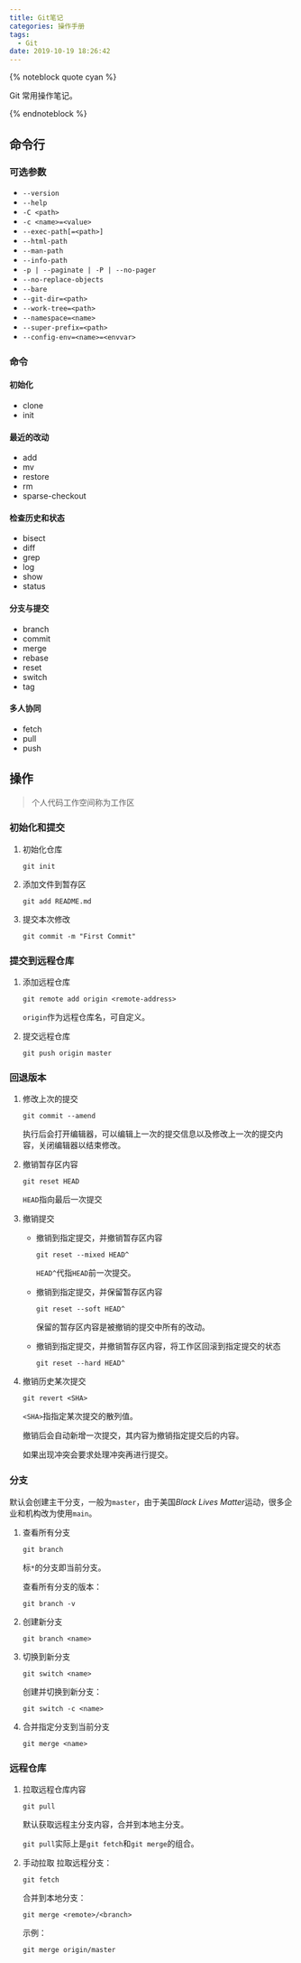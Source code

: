 ```yaml
---
title: Git笔记
categories: 操作手册
tags:
  - Git
date: 2019-10-19 18:26:42
---
```


{% noteblock quote cyan %}

Git 常用操作笔记。

{% endnoteblock %}

<!-- more -->

## 命令行

### 可选参数

- `--version`
- `--help`
- `-C <path>`
- `-c <name>=<value>`
- `--exec-path[=<path>]`
- `--html-path`
- `--man-path`
- `--info-path`
- `-p | --paginate | -P | --no-pager`
- `--no-replace-objects`
- `--bare`
- `--git-dir=<path>`
- `--work-tree=<path>`
- `--namespace=<name>`
- `--super-prefix=<path>`
- `--config-env=<name>=<envvar>`

### 命令

#### 初始化

- clone
- init

#### 最近的改动

- add
- mv
- restore
- rm
- sparse-checkout

#### 检查历史和状态

- bisect
- diff
- grep
- log
- show
- status

#### 分支与提交

- branch
- commit
- merge
- rebase
- reset
- switch
- tag

#### 多人协同

- fetch
- pull
- push

## 操作

> 个人代码工作空间称为工作区

### 初始化和提交

1.  初始化仓库

    ```shell
    git init
    ```

2.  添加文件到暂存区

    ```shell
    git add README.md
    ```

3.  提交本次修改

    ```shell
    git commit -m "First Commit"
    ```

### 提交到远程仓库

1.  添加远程仓库

    ```shell
    git remote add origin <remote-address>
    ```

    `origin`作为远程仓库名，可自定义。

2.  提交远程仓库

    ```shell
    git push origin master
    ```

### 回退版本

1.  修改上次的提交

    ```shell
    git commit --amend
    ```

    执行后会打开编辑器，可以编辑上一次的提交信息以及修改上一次的提交内容，关闭编辑器以结束修改。

2.  撤销暂存区内容

    ```shell
    git reset HEAD
    ```

    `HEAD`指向最后一次提交

3.  撤销提交

    - 撤销到指定提交，并撤销暂存区内容

      ```shell
      git reset --mixed HEAD^
      ```

      `HEAD^`代指`HEAD`前一次提交。

    - 撤销到指定提交，并保留暂存区内容

      ```shell
      git reset --soft HEAD^
      ```

      保留的暂存区内容是被撤销的提交中所有的改动。

    - 撤销到指定提交，并撤销暂存区内容，将工作区回滚到指定提交的状态

      ```shell
      git reset --hard HEAD^
      ```

4.  撤销历史某次提交

    ```shell
    git revert <SHA>
    ```

    `<SHA>`指指定某次提交的散列值。

    撤销后会自动新增一次提交，其内容为撤销指定提交后的内容。

    如果出现冲突会要求处理冲突再进行提交。

### 分支

默认会创建主干分支，一般为`master`，由于美国*Black Lives Matter*运动，很多企业和机构改为使用`main`。

1.  查看所有分支

    ```shell
    git branch
    ```

    标`*`的分支即当前分支。

    查看所有分支的版本：

    ```shell
    git branch -v
    ```

2.  创建新分支

    ```shell
    git branch <name>
    ```

3.  切换到新分支

    ```shell
    git switch <name>
    ```

    创建并切换到新分支：

    ```shell
    git switch -c <name>
    ```

4.  合并指定分支到当前分支

    ```shell
    git merge <name>
    ```

### 远程仓库

1.  拉取远程仓库内容

    ```shell
    git pull
    ```

    默认获取远程主分支内容，合并到本地主分支。

    `git pull`实际上是`git fetch`和`git merge`的组合。

2.  手动拉取
    拉取远程分支：

    ```shell
    git fetch
    ```

    合并到本地分支：

    ```shell
    git merge <remote>/<branch>
    ```

    示例：

    ```shell
    git merge origin/master
    ```
